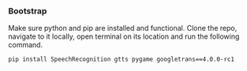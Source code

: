 ### Bootstrap

Make sure python and pip are installed and functional. Clone the repo, navigate to it locally, open terminal on its location and run the following command.

```
pip install SpeechRecognition gtts pygame googletrans==4.0.0-rc1

```
